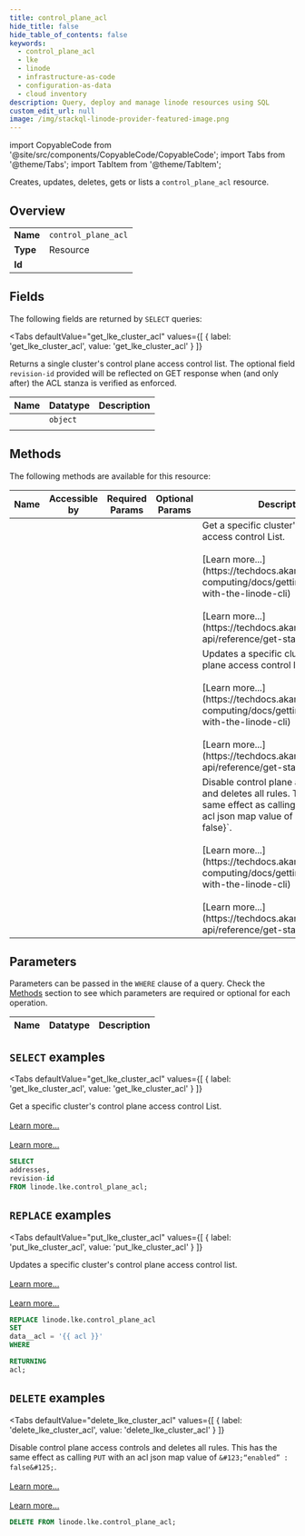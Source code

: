 ```yaml
--- 
title: control_plane_acl
hide_title: false
hide_table_of_contents: false
keywords:
  - control_plane_acl
  - lke
  - linode
  - infrastructure-as-code
  - configuration-as-data
  - cloud inventory
description: Query, deploy and manage linode resources using SQL
custom_edit_url: null
image: /img/stackql-linode-provider-featured-image.png
---
```


import CopyableCode from '@site/src/components/CopyableCode/CopyableCode';
import Tabs from '@theme/Tabs';
import TabItem from '@theme/TabItem';

Creates, updates, deletes, gets or lists a <code>control_plane_acl</code> resource.

## Overview
<table><tbody>
<tr><td><b>Name</b></td><td><code>control_plane_acl</code></td></tr>
<tr><td><b>Type</b></td><td>Resource</td></tr>
<tr><td><b>Id</b></td><td><CopyableCode code="linode.lke.control_plane_acl" /></td></tr>
</tbody></table>

## Fields

The following fields are returned by `SELECT` queries:

<Tabs
    defaultValue="get_lke_cluster_acl"
    values={[
        { label: 'get_lke_cluster_acl', value: 'get_lke_cluster_acl' }
    ]}
>
<TabItem value="get_lke_cluster_acl">

Returns a single cluster's control plane access control list. The optional field `revision-id` provided will be reflected on GET response when (and only after) the ACL stanza is verified as enforced.

<table>
<thead>
    <tr>
    <th>Name</th>
    <th>Datatype</th>
    <th>Description</th>
    </tr>
</thead>
<tbody>
<tr>
    <td><CopyableCode code="addresses" /></td>
    <td><code>object</code></td>
    <td></td>
</tr>
<tr>
    <td><CopyableCode code="revision-id" /></td>
    <td><code></code></td>
    <td></td>
</tr>
</tbody>
</table>
</TabItem>
</Tabs>

## Methods

The following methods are available for this resource:

<table>
<thead>
    <tr>
    <th>Name</th>
    <th>Accessible by</th>
    <th>Required Params</th>
    <th>Optional Params</th>
    <th>Description</th>
    </tr>
</thead>
<tbody>
<tr>
    <td><a href="#get_lke_cluster_acl"><CopyableCode code="get_lke_cluster_acl" /></a></td>
    <td><CopyableCode code="select" /></td>
    <td></td>
    <td></td>
    <td>Get a specific cluster's control plane access control List.<br /><br />[Learn more...](https://techdocs.akamai.com/cloud-computing/docs/getting-started-with-the-linode-cli)<br /><br />[Learn more...](https://techdocs.akamai.com/linode-api/reference/get-started#oauth)</td>
</tr>
<tr>
    <td><a href="#put_lke_cluster_acl"><CopyableCode code="put_lke_cluster_acl" /></a></td>
    <td><CopyableCode code="replace" /></td>
    <td></td>
    <td></td>
    <td>Updates a specific cluster's control plane access control list.<br /><br />[Learn more...](https://techdocs.akamai.com/cloud-computing/docs/getting-started-with-the-linode-cli)<br /><br />[Learn more...](https://techdocs.akamai.com/linode-api/reference/get-started#oauth)</td>
</tr>
<tr>
    <td><a href="#delete_lke_cluster_acl"><CopyableCode code="delete_lke_cluster_acl" /></a></td>
    <td><CopyableCode code="delete" /></td>
    <td></td>
    <td></td>
    <td>Disable control plane access controls and deletes all rules. This has the same effect as calling `PUT` with an acl json map value of `&#123;“enabled” : false&#125;`.<br /><br />[Learn more...](https://techdocs.akamai.com/cloud-computing/docs/getting-started-with-the-linode-cli)<br /><br />[Learn more...](https://techdocs.akamai.com/linode-api/reference/get-started#oauth)</td>
</tr>
</tbody>
</table>

## Parameters

Parameters can be passed in the `WHERE` clause of a query. Check the [Methods](#methods) section to see which parameters are required or optional for each operation.

<table>
<thead>
    <tr>
    <th>Name</th>
    <th>Datatype</th>
    <th>Description</th>
    </tr>
</thead>
<tbody>
</tbody>
</table>

## `SELECT` examples

<Tabs
    defaultValue="get_lke_cluster_acl"
    values={[
        { label: 'get_lke_cluster_acl', value: 'get_lke_cluster_acl' }
    ]}
>
<TabItem value="get_lke_cluster_acl">

Get a specific cluster's control plane access control List.<br /><br />[Learn more...](https://techdocs.akamai.com/cloud-computing/docs/getting-started-with-the-linode-cli)<br /><br />[Learn more...](https://techdocs.akamai.com/linode-api/reference/get-started#oauth)

```sql
SELECT
addresses,
revision-id
FROM linode.lke.control_plane_acl;
```
</TabItem>
</Tabs>


## `REPLACE` examples

<Tabs
    defaultValue="put_lke_cluster_acl"
    values={[
        { label: 'put_lke_cluster_acl', value: 'put_lke_cluster_acl' }
    ]}
>
<TabItem value="put_lke_cluster_acl">

Updates a specific cluster's control plane access control list.<br /><br />[Learn more...](https://techdocs.akamai.com/cloud-computing/docs/getting-started-with-the-linode-cli)<br /><br />[Learn more...](https://techdocs.akamai.com/linode-api/reference/get-started#oauth)

```sql
REPLACE linode.lke.control_plane_acl
SET 
data__acl = '{{ acl }}'
WHERE 

RETURNING
acl;
```
</TabItem>
</Tabs>


## `DELETE` examples

<Tabs
    defaultValue="delete_lke_cluster_acl"
    values={[
        { label: 'delete_lke_cluster_acl', value: 'delete_lke_cluster_acl' }
    ]}
>
<TabItem value="delete_lke_cluster_acl">

Disable control plane access controls and deletes all rules. This has the same effect as calling `PUT` with an acl json map value of `&#123;“enabled” : false&#125;`.<br /><br />[Learn more...](https://techdocs.akamai.com/cloud-computing/docs/getting-started-with-the-linode-cli)<br /><br />[Learn more...](https://techdocs.akamai.com/linode-api/reference/get-started#oauth)

```sql
DELETE FROM linode.lke.control_plane_acl;
```
</TabItem>
</Tabs>
